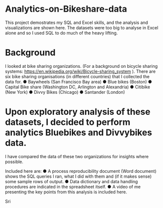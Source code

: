 # Analytics-on-Bikeshare-data
  This project demostrates my SQL and Excel skills, and the analysis and visualizations are shown here. The datasets were too big to analyse in Excel alone and so I used SQL to do much of the heavy lifting.

# Background

I looked at bike sharing organizations. (For a background on bicycle sharing systems: https://en.wikipedia.org/wiki/Bicycle-sharing_system ).  There are six bike sharing organisations (in different countries) that I collected the data for.
●	Baywheels (San Francisco Bay area)
●	Blue bikes (Boston)
●	Capital Bike share (Washington DC, Arlington and Alexandria)
●	Citibike (New York)
●	Divvy Bikes (Chicago)
●	Santander (London)

# Upon exploratory analysis of these datasets, I decided to perform analytics Bluebikes and Divvybikes data.

I have compared the data of these two organizations for insights where possible.

Included here are: 
  ● A process reproducibility document (Word document) shows the SQL queries I ran, what I did with them and (if it makes sense) some sample rows of output. 
  ● Data dictionary and data handling procedures are indicated in the spreadsheet itself. 
  ●	A video of me presenting the key points from this analysis is included here. 

Sri
